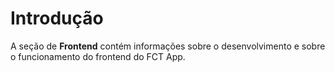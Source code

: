 # Introdução

A seção de **Frontend** contém informações sobre o desenvolvimento e sobre o funcionamento do frontend do FCT App.